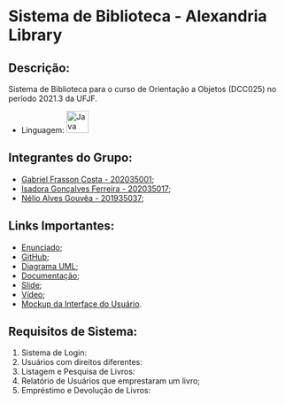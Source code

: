# Sistema de Biblioteca - Alexandria Library

## Descrição:
Sistema de Biblioteca para o curso de Orientação a Objetos (DCC025) no período 2021.3 da UFJF.
* Linguagem: <img alt="Java" src="https://www.ativasoft.com.br/blog/wp-content/uploads/2018/01/java_icon.png" width="40"></img>

## Integrantes do Grupo:
* [Gabriel Frasson Costa - 202035001](https://github.com/GFrasson);
* [Isadora Gonçalves Ferreira - 202035017](https://github.com/isa56);
* [Nélio Alves Gouvêa - 201935037](https://github.com/NelioGouvea);

## Links Importantes:
* [Enunciado](https://drive.google.com/file/d/1tSs02AVMjhpnLdY8hz3z4NkEfP1iElu5/view?usp=sharing);
* [GitHub](https://github.com/isa56/Trab-OO-21.3-Alexandria-Library);
* [Diagrama UML](https://whimsical.com/library-QDHPYk5Heu1yxXjxdszpeS);
* [Documentação](https://docs.google.com/document/d/12vQCwFmxIfWlj0aecTC6e5dEiQZnVNvYpGeK84B6ZIg/edit?usp=sharing);
* [Slide](https://www.canva.com/design/DAExTqRL9TM/W0bkBqGoevsf_PAh8CJ00Q/view?utm_content=DAExTqRL9TM&utm_campaign=designshare&utm_medium=link&utm_source=sharebutton);
* [Vídeo](https://youtu.be/xlqUIzIDYfM);
* [Mockup da Interface do Usuário](https://www.figma.com/file/vMCnSn9rKDv7W9a2k9zrpG/Alexandria?node-id=0%3A1).

## Requisitos de Sistema:
1. Sistema de Login:
2. Usuários com direitos diferentes:
3. Listagem e Pesquisa de Livros:
4. Relatório de Usuários que emprestaram um livro;
5. Empréstimo e Devolução de Livros:

